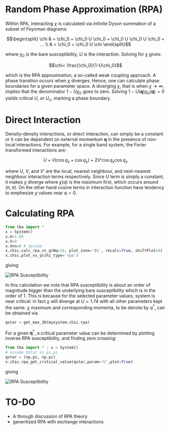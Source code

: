 # Random Phase Approximation (RPA)

Within RPA, interacting $\chi$ is calculated via infinite Dyson summation of a subset of Feynman diagrams:
```math
\begin{split}
\chi & = \chi_0 + \chi_0 U \chi_0 + \chi_0 U \chi_0 U \chi_0 + ... \\
     & = \chi_0 + \chi_0 U \chi
\end{split}
```
where $\chi_0$ is the bare susceptibility, $U$ is the interaction.
Solving for $\chi$ gives:
```math
\chi= \frac{\chi_0}{1-U\chi_0}
```
which is the RPA approximation, a so-called weak coupling approach. A phase transtion occurs when $\chi$ diverges.
Hence, one can calculate phase boundaries for a given parameter space.
A diverging $\chi$, that is when $\chi \rightarrow \infty$, implies that the denominator $1-U\chi_0$ goes to zero.
Solving $1-U(\mathbf q) \chi_0(\mathbf q) = 0$ yields critical $U$, or $U_c$, marking a phase boundary.

# Direct Interaction

Density-density interactions, or direct interaction, can simply be a constant or it can be dependent on external momentum $\mathbf q$ in the presence of non-local interactions.
For example, for a single band system, the Forier transformed interactions are:
```math
U + V ( \cos q_x + \cos q_y ) + 2 V' \cos q_x \cos q_y
```
where $U$, $V$, and $V'$ are the local, nearest neighbour, and next-nearest neighbour interaction terms respectively.
Since $U$ term is simply a constant, it makes $\chi$ diverge where $\chi(q)$ is the maximum first, which occurs around $(\pi,\pi)$.
On the other hand cosine terms in interaction function have tendency to emphesize $\chi$ values near $q=0$.

# Calculating RPA

```python
from tba import *
x = System()
x.U=1.65
x.V=0
x.Vnn=0 # Vprime
x.chic.calc_rpa_vs_q(Nq=10, plot_zone='Q1', recalc=True, shiftPlot=0)
x.chic.plot_vs_q(chi_type='rpa')
```
giving:

![RPA Susceptibility](/images/tetra/cuprate_single_band_susceptibility_rpa.png)

In this calculation we note that RPA susceptibility is about an order of magnitude bigger than the underlying bare susceptibility which is in the order of 1.
This is because for the selected parameter values, system is near critical: in fact $\chi$ will diverge at $U=1.74$ with all other parameters kept the same.
$\chi$ maximum and corresponding momenta, to be denote by $q^*$, can be obtained via
```python
qstar = get_max_3D(mysystem.chic.rpa)
```
For a given $\mathbf q^*$, a critical parameter value can be determined by plotting inverse RPA susceptibility, and finding zero crossing:
```python
from tba import * ; x = System()
# assume qstar is pi,pi
qstar = (np.pi, np.pi)
x.chic.rpa_get_critical_value(qstar,param='U',plot=True)
```
giving

![RPA Susceptibility](/images/rpa_find_critical_value.png)

# TO-DO

- A through discussion of RPA theory
- generilized RPA with exchange interactions
